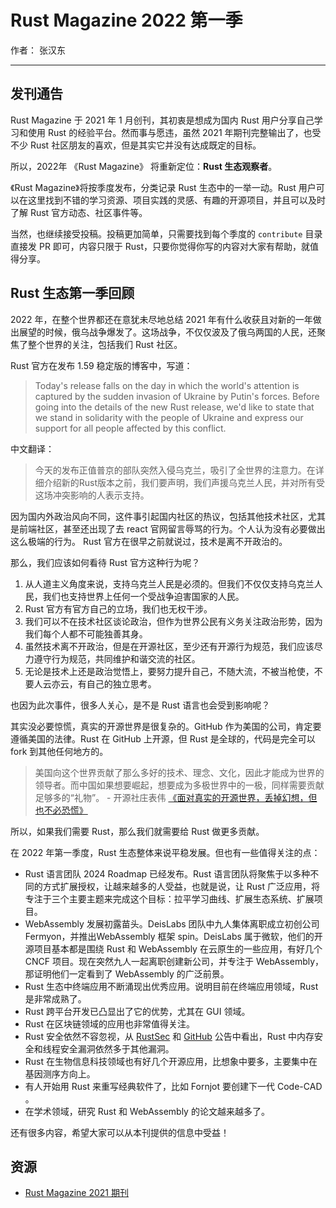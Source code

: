 # Rust Magazine 2022 第一季

作者： 张汉东

---

## 发刊通告

Rust Magazine 于 2021 年 1 月创刊，其初衷是想成为国内 Rust 用户分享自己学习和使用 Rust 的经验平台。然而事与愿违，虽然 2021 年期刊完整输出了，也受不少 Rust 社区朋友的喜欢，但是其实它并没有达成既定的目标。

所以，2022年 《Rust Magazine》 将重新定位：**Rust 生态观察者**。

《Rust Magazine》将按季度发布，分类记录 Rust 生态中的一举一动。Rust 用户可以在这里找到不错的学习资源、项目实践的灵感、有趣的开源项目，并且可以及时了解 Rust 官方动态、社区事件等。

当然，也继续接受投稿。投稿更加简单，只需要找到每个季度的 `contribute` 目录直接发 PR 即可，内容只限于 Rust，只要你觉得你写的内容对大家有帮助，就值得分享。

## Rust 生态第一季回顾

2022 年，在整个世界都还在意犹未尽地总结 2021 年有什么收获且对新的一年做出展望的时候，俄乌战争爆发了。这场战争，不仅仅波及了俄乌两国的人民，还聚焦了整个世界的关注，包括我们 Rust 社区。

Rust 官方在发布 1.59 稳定版的博客中，写道：

> Today's release falls on the day in which the world's attention is captured by the sudden invasion of Ukraine by Putin's forces. Before going into the details of the new Rust release, we'd like to state that we stand in solidarity with the people of Ukraine and express our support for all people affected by this conflict.

中文翻译：

> 今天的发布正值普京的部队突然入侵乌克兰，吸引了全世界的注意力。在详细介绍新的Rust版本之前，我们要声明，我们声援乌克兰人民，并对所有受这场冲突影响的人表示支持。

因为国内外政治风向不同，这件事引起国内社区的热议，包括其他技术社区，尤其是前端社区，甚至还出现了去 react 官网留言辱骂的行为。个人认为没有必要做出这么极端的行为。 Rust 官方在很早之前就说过，技术是离不开政治的。

那么，我们应该如何看待 Rust 官方这种行为呢？ 

1. 从人道主义角度来说，支持乌克兰人民是必须的。但我们不仅仅支持乌克兰人民，我们也支持世界上任何一个受战争迫害国家的人民。
2. Rust 官方有官方自己的立场，我们也无权干涉。
3. 我们可以不在技术社区谈论政治，但作为世界公民有义务关注政治形势，因为我们每个人都不可能独善其身。
4. 虽然技术离不开政治，但是在开源社区，至少还有开源行为规范，我们应该尽力遵守行为规范，共同维护和谐交流的社区。
5. 无论是技术上还是政治觉悟上，要努力提升自己，不随大流，不被当枪使，不要人云亦云，有自己的独立思考。

也因为此次事件，很多人关心，是不是 Rust 语言也会受到影响呢？

其实没必要惊慌，真实的开源世界是很复杂的。GitHub 作为美国的公司，肯定要遵循美国的法律。Rust 在 GitHub 上开源，但 Rust 是全球的，代码是完全可以 fork 到其他任何地方的。

> 美国向这个世界贡献了那么多好的技术、理念、文化，因此才能成为世界的领导者。而中国如果想要崛起，想要成为多极世界中的一极，同样需要贡献足够多的“礼物”。 - 开源社庄表伟 [《面对真实的开源世界，丢掉幻想，但也不必恐慌》](https://chowdera.com/2022/04/202204010912259347.html)

所以，如果我们需要 Rust，那么我们就需要给 Rust 做更多贡献。

在 2022 年第一季度，Rust 生态整体来说平稳发展。但也有一些值得关注的点：

- Rust 语言团队 2024 Roadmap 已经发布。Rust 语言团队将聚焦于以多种不同的方式扩展授权，让越来越多的人受益，也就是说，让 Rust 广泛应用，将专注于三个主要主题来完成这个目标：拉平学习曲线、扩展生态系统、扩展项目。
- WebAssembly 发展初露苗头。DeisLabs 团队中九人集体离职成立初创公司 Fermyon，并推出WebAssembly 框架 spin。DeisLabs 属于微软，他们的开源项目基本都是围绕 Rust 和 WebAssembly 在云原生的一些应用，有好几个 CNCF 项目。现在突然九人一起离职创建新公司，并专注于 WebAssembly，那证明他们一定看到了 WebAssembly 的广泛前景。
- Rust 生态中终端应用不断涌现出优秀应用。说明目前在终端应用领域，Rust 是非常成熟了。
- Rust 跨平台开发已凸显出了它的优势，尤其在 GUI 领域。
- Rust 在区块链领域的应用也非常值得关注。
- Rust 安全依然不容忽视，从  [RustSec](https://rustsec.org/advisories/) 和 [GitHub](https://github.com/advisories?query=ecosystem%3Arust) 公告中看出，Rust 中内存安全和线程安全漏洞依然多于其他漏洞。
- Rust 在生物信息科技领域也有好几个开源应用，比想象中要多，主要集中在基因测序方向上。
- 有人开始用 Rust 来重写经典软件了，比如 Fornjot 要创建下一代 Code-CAD 。
- 在学术领域，研究 Rust 和 WebAssembly 的论文越来越多了。


还有很多内容，希望大家可以从本刊提供的信息中受益！


## 资源

-  [Rust Magazine 2021 期刊](https://rustmagazine.github.io/rust_magazine_2021/)



